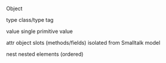 Object

type	class/type tag

value	single primitive value

attr		object slots (methods/fields)
		isolated from Smalltalk model

nest		nested elements (ordered)
